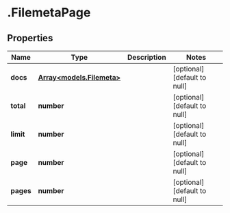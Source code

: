 # .FilemetaPage

## Properties
Name | Type | Description | Notes
------------ | ------------- | ------------- | -------------
**docs** | [**Array&lt;models.Filemeta&gt;**](models.Filemeta.md) |  | [optional] [default to null]
**total** | **number** |  | [optional] [default to null]
**limit** | **number** |  | [optional] [default to null]
**page** | **number** |  | [optional] [default to null]
**pages** | **number** |  | [optional] [default to null]


